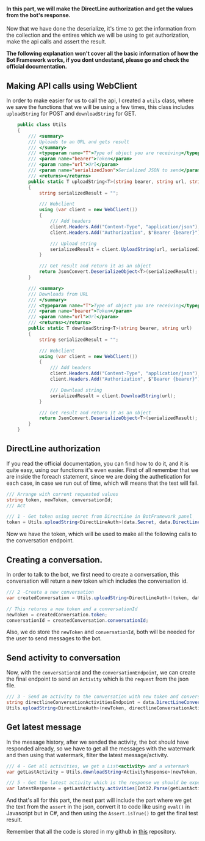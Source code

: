 #### In this part, we will make the DirectLine authorization and get the values from the bot's response.

Now that we have done the deserialize, it's time to get the information from the collection and the entires which we will be using to get authorization, make the api calls and assert the result.

**The following explanation won't cover all the basic information of how the Bot Framework works, if you dont undestand, please go and check the official documentation.**

## Making API calls using WebClient

In order to make easier for us to call the api, I created a `utils` class, where we save the functions that we will be using a few times, this class includes `uploadString` for POST and `downloadString` for GET.

```csharp
    public class Utils
    {
        /// <summary>
        /// Uploads to an URL and gets result
        /// </summary>
        /// <typeparam name="T">Type of object you are receiving</typeparam>
        /// <param name="bearer">Token</param>
        /// <param name="url">Url</param>
        /// <param name="serializedJson">Serialized JSON to send</param>
        /// <returns></returns>
        public static T uploadString<T>(string bearer, string url, string serializedJson)
        {
            string serializedResult = "";

            /// Webclient
            using (var client = new WebClient())
            {
                /// Add headers
                client.Headers.Add("Content-Type", "application/json");
                client.Headers.Add("Authorization", $"Bearer {bearer}");

                /// Upload string
                serializedResult = client.UploadString(url, serializedJson);
            }

            /// Get result and return it as an object
            return JsonConvert.DeserializeObject<T>(serializedResult);
        }

        /// <summary>
        /// Downloads from URL
        /// </summary>
        /// <typeparam name="T">Type of object you are receiving</typeparam>
        /// <param name="bearer">Token</param>
        /// <param name="url">Url</param>
        /// <returns></returns>
        public static T downloadString<T>(string bearer, string url)
        {
            string serializedResult = "";

            /// Webclient
            using (var client = new WebClient())
            {
                /// Add headers
                client.Headers.Add("Content-Type", "application/json");
                client.Headers.Add("Authorization", $"Bearer {bearer}");

                /// Download string
                serializedResult = client.DownloadString(url);
            }

            /// Get result and return it as an object
            return JsonConvert.DeserializeObject<T>(serializedResult);
        }
    }
```

## DirectLine authorization

If you read the official documentation, you can find how to do it, and it is quite easy, using our functions it's even easier. First of all remember that we are inside the foreach statement, since we are doing the authetication for each case, in case we run out of time, which will means that the test will fail.

```csharp
/// Arrange with current requested values
string token, newToken, conversationId;
/// Act

/// 1 - Get token using secret from DirectLine in BotFramework panel
token = Utils.uploadString<DirectLineAuth>(data.Secret, data.DirectLineGenerateTokenEndpoint, "").token;
```

Now we have the token, which will be used to make all the following calls to the conversation endpoint.

## Creating a conversation.

In order to talk to the bot, we first need to create a conversation, this conversation will return a new token which includes the conversation id.

```csharp
/// 2 -Create a new conversation
var createdConversation = Utils.uploadString<DirectLineAuth>(token, data.DirectLineConversationEndpoint, "");

// This returns a new token and a conversationId
newToken = createdConversation.token;
conversationId = createdConversation.conversationId;
```

Also, we do store the `newToken` and `conversationId`, both will be needed for the user to send messages to the bot.

## Send activity to conversation

Now, with the `conversationId` and the `conversationEndpoint`, we can create the final endpoint to send an `Activity` which is the `request` from the json file.

```csharp
/// 3 - Send an activity to the conversation with new token and conversationId
string directlineConversationActivitiesEndpoint = data.DirectLineConversationEndpoint + conversationId + "/activities";
Utils.uploadString<DirectLineAuth>(newToken, directlineConversationActivitiesEndpoint, JsonConvert.SerializeObject(entry.Request));
```

## Get latest message

In the message history, after we sended the activity, the bot should have responded already, so we have to get all the messages with the watermark and then using that watermark, filter the latest message/activity.

```csharp
/// 4 - Get all activities, we get a List<activity> and a watermark
var getLastActivity = Utils.downloadString<ActivityResponse>(newToken, directlineConversationActivitiesEndpoint);

/// 5 - Get the latest activity which is the response we should be expecting
var latestResponse = getLastActivity.activities[Int32.Parse(getLastActivity.watermark)];
```

And that's all for this part, the next part will include the part where we get the text from the `assert` in the json, convert it to code like using `eval()` in Javascript but in C#, and then using the `Assert.isTrue()` to get the final test result.

Remember that all the code is stored in my github in [this](https://github.com/emimontesdeoca/integration-test-directline-bot-framework) repository.
